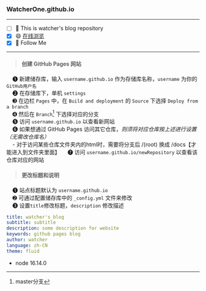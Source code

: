 ### WatcherOne.github.io
***

- [ ] 🤔 This is watcher's blog repository
- [x] 😄 [在线浏览](https://watcherone.github.io/)
- [x] 🎃 Follow Me

***

> #### 创建 GitHub Pages 网站

&nbsp;&nbsp;&nbsp; ➊ 新建储存库，输入 `username.github.io` 作为存储库名称，`username` 为你的 `GitHub用户名` <br/>
&nbsp;&nbsp;&nbsp; ➋ 在存储库下，单机 `settings` <br/>
&nbsp;&nbsp;&nbsp; ➌ 在边栏 `Pages` 中，在 `Build and deployment` 的 `Source` 下选择 `Deploy from a branch` <br/>
&nbsp;&nbsp;&nbsp; ➍ 然后在 `Branch`[^1] 下选择对应的分支 <br/>
&nbsp;&nbsp;&nbsp; ➎ 访问 `username.github.io` 以查看新网站 <br/>
&nbsp;&nbsp;&nbsp; ➏ 如果想通过 GitHub Pages 访问其它仓库，*则须将对应仓库按上述进行设置（无需改仓库名）*<br/>
&nbsp;&nbsp;&nbsp;   - 对于访问某些仓库文件夹内的html时，需要将分支后 /(root) 换成 /docs【才能进入到文件夹里面】
&nbsp;&nbsp;&nbsp; ➐ 访问 `username.github.io/newRepository` 以查看该仓库对应的网站<br/>

[^1]: master分支

> #### 更改标题和说明

&nbsp;&nbsp;&nbsp; ➊ 站点标题默认为 `username.github.io`<br/>
&nbsp;&nbsp;&nbsp; ➋ 可通过配置储存库中的 `_config.yml` 文件来修改<br/>
&nbsp;&nbsp;&nbsp; ➌ 设置`title`修改标题，`description` 修改描述<br/>

```yml
title: watcher's blog
subtitle: subtitle
description: some description for website
keywords: github pages blog
author: watcher
language: zh-CN
theme: fluid
```

- node 16.14.0
